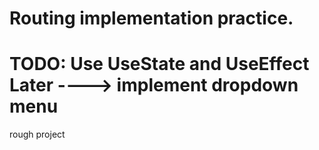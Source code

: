 # Routing implementation practice.
# TODO: Use UseState and UseEffect Later ----> implement dropdown menu 

rough project

